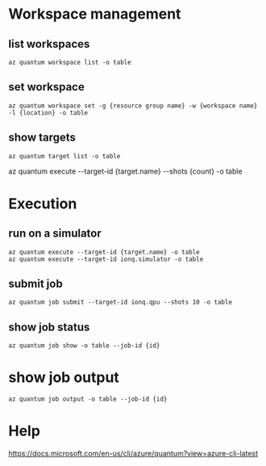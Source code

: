 # Workspace management

## list workspaces

```
az quantum workspace list -o table
```

## set workspace

```
az quantum workspace set -g {resource group name} -w {workspace name} -l {location} -o table       
```

## show targets

```
az quantum target list -o table   
```
az quantum execute --target-id {target.name} --shots {count} -o table

# Execution

## run on a simulator

```
az quantum execute --target-id {target.name} -o table
az quantum execute --target-id ionq.simulator -o table
```

## submit job

```
az quantum job submit --target-id ionq.qpu --shots 10 -o table
```

## show job status

```
az quantum job show -o table --job-id {id}
```

# show job output

```
az quantum job output -o table --job-id {id}
```

# Help
https://docs.microsoft.com/en-us/cli/azure/quantum?view=azure-cli-latest
